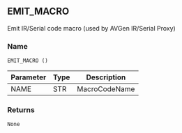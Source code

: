 ## EMIT\_MACRO

Emit IR/Serial code macro (used by AVGen IR/Serial Proxy)


### Name

`EMIT_MACRO ()`


| Parameter | Type | Description   |
| --------- | ---- | ------------- |
| NAME      | STR  | MacroCodeName |


### Returns

`None`